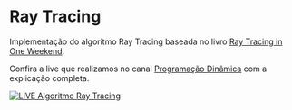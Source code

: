 # Ray Tracing

Implementação do algoritmo Ray Tracing baseada no livro [Ray Tracing in One Weekend](https://raytracing.github.io/).

Confira a live que realizamos no canal [Programação Dinâmica](https://www.youtube.com/programacaodinamica) com a explicação completa.

[![LIVE Algoritmo Ray Tracing](https://img.youtube.com/vi/LlNaI6upK94/maxresdefault.jpg)](https://youtu.be/LlNaI6upK94)

